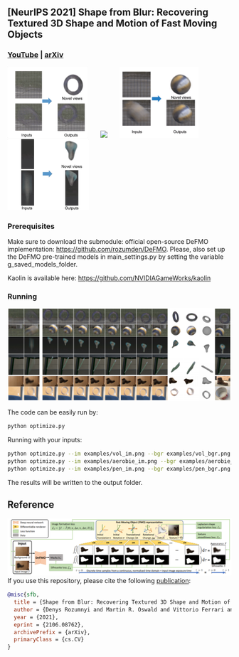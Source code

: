 ## [NeurIPS 2021] Shape from Blur: Recovering Textured 3D Shape and Motion of Fast Moving Objects
### [YouTube](https://youtu.be/hPYWh9KGiu8) | [arXiv](https://arxiv.org/abs/2106.08762)

<img src="examples/imgs/aerobie.gif" height="160"> &nbsp;&nbsp;&nbsp;&nbsp;&nbsp; <img src="examples/imgs/football.gif" height="160">  &nbsp;&nbsp;&nbsp;&nbsp;&nbsp; <img src="examples/imgs/vol.gif" height="160"> &nbsp;&nbsp;&nbsp;&nbsp;&nbsp;  <img src="examples/imgs/key__new.gif" height="160">

### Prerequisites 
Make sure to download the submodule: official open-source DeFMO implementation: https://github.com/rozumden/DeFMO.
Please, also set up the DeFMO pre-trained models in main_settings.py by setting the variable g_saved_models_folder.

Kaolin is available here: https://github.com/NVIDIAGameWorks/kaolin


### Running
![Examples](examples/imgs/sfb.png)

The code can be easily run by:
```bash
python optimize.py
```

Running with your inputs:
```bash
python optimize.py --im examples/vol_im.png --bgr examples/vol_bgr.png
python optimize.py --im examples/aerobie_im.png --bgr examples/aerobie_bgr.png
python optimize.py --im examples/pen_im.png --bgr examples/pen_bgr.png
```

The results will be written to the output folder.

Reference
------------
![Examples](examples/imgs/sfb_method.png)
If you use this repository, please cite the following [publication](https://arxiv.org/abs/2012.00595):

```bibtex
@misc{sfb,
  title = {Shape from Blur: Recovering Textured 3D Shape and Motion of Fast Moving Objects},
  author = {Denys Rozumnyi and Martin R. Oswald and Vittorio Ferrari and Marc Pollefeys},
  year = {2021},
  eprint = {2106.08762},
  archivePrefix = {arXiv},
  primaryClass = {cs.CV}
}
```
